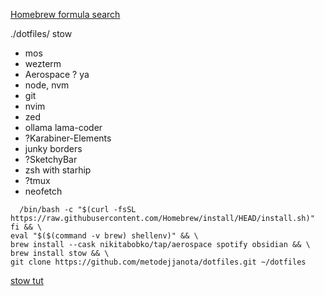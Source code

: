[Homebrew formula search](https://formulae.brew.sh)

./dotfiles/
stow

- mos
- wezterm
- Aerospace ? ya
- node, nvm
- git
- nvim
- zed
- ollama lama-coder
- ?Karabiner-Elements
- junky borders
- ?SketchyBar
- zsh with starhip
- ?tmux
- neofetch

```zshif ! command -v brew >/dev/null 2>&1; then
  /bin/bash -c "$(curl -fsSL https://raw.githubusercontent.com/Homebrew/install/HEAD/install.sh)"
fi && \
eval "$($(command -v brew) shellenv)" && \
brew install --cask nikitabobko/tap/aerospace spotify obsidian && \
brew install stow && \
git clone https://github.com/metodejjanota/dotfiles.git ~/dotfiles
```

[stow tut](https://www.youtube.com/watch?v=y6XCebnB9gs&t=47s)
